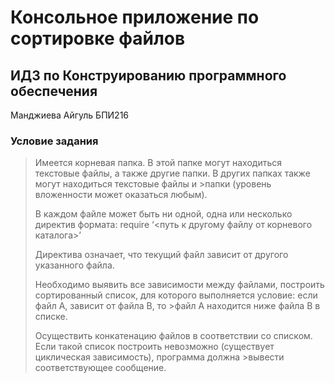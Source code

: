 # Консольное приложение по сортировке файлов
## ИДЗ по Конструированию программного обеспечения
Манджиева Айгуль БПИ216
### Условие задания
>Имеется корневая папка. В этой папке могут находиться текстовые файлы, а также другие папки. В других папках также могут находиться текстовые файлы и >папки (уровень вложенности может оказаться любым).
>
>В каждом файле может быть ни одной, одна или несколько директив формата: 
>require ‘<путь к другому файлу от корневого каталога>’
>
>Директива означает, что текущий файл зависит от другого указанного файла.
>
>Необходимо выявить все зависимости между файлами, построить сортированный список, для которого выполняется условие: если файл А, зависит от файла В, то >файл А находится ниже файла В в списке.
>
>Осуществить конкатенацию файлов в соответствии со списком. Если такой список построить невозможно (существует циклическая зависимость), программа должна >вывести соответствующее сообщение.
